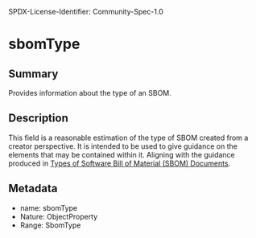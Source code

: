 SPDX-License-Identifier: Community-Spec-1.0

# sbomType

## Summary

Provides information about the type of an SBOM.

## Description

This field is a reasonable estimation of the type of SBOM created from a creator perspective.
It is intended to be used to give guidance on the elements that may be contained within it.
Aligning with the guidance produced in [Types of Software Bill of Material (SBOM) Documents](https://www.cisa.gov/sites/default/files/2023-04/sbom-types-document-508c.pdf).

## Metadata

- name: sbomType
- Nature: ObjectProperty
- Range: SbomType
